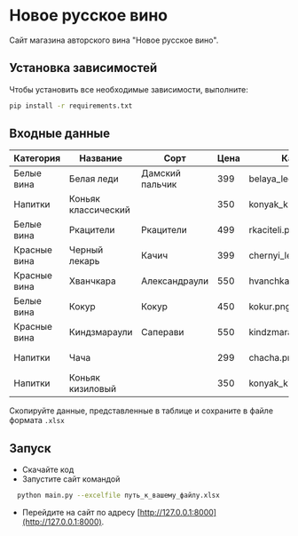 # Новое русское вино

Сайт магазина авторского вина "Новое русское вино".

## Установка зависимостей

Чтобы установить все необходимые зависимости, выполните:

```bash
pip install -r requirements.txt
```

## Входные данные

| Категория     | Название              | Сорт            | Цена | Картинка               | Акция                |
|---------------|-----------------------|-----------------|------|------------------------|----------------------|
| Белые вина    | Белая леди            | Дамский пальчик | 399  | belaya_ledi.png        | Выгодное предложение |
| Напитки       | Коньяк классический   |                 | 350  | konyak_klassicheskyi.png |                      |
| Белые вина    | Ркацители             | Ркацители       | 499  | rkaciteli.png          |                      |
| Красные вина  | Черный лекарь         | Качич           | 399  | chernyi_lekar.png      |                      |
| Красные вина  | Хванчкара             | Александраули   | 550  | hvanchkara.png         |                      |
| Белые вина    | Кокур                 | Кокур           | 450  | kokur.png              |                      |
| Красные вина  | Киндзмараули          | Саперави        | 550  | kindzmarauli.png       |                      |
| Напитки       | Чача                  |                 | 299  | chacha.png             | Выгодное предложение |
| Напитки       | Коньяк кизиловый      |                 | 350  | konyak_kizilovyi.png   |                      |

Скопируйте данные, представленные в таблице и сохраните в файле  формата `.xlsx`


## Запуск

- Скачайте код
- Запустите сайт командой
```bash
  python main.py --excelfile путь_к_вашему_файлу.xlsx
```
- Перейдите на сайт по адресу [http://127.0.0.1:8000](http://127.0.0.1:8000).


